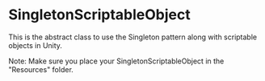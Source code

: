 # SingletonScriptableObject

This is the abstract class to use the Singleton pattern along with scriptable objects in Unity.

Note: Make sure you place your SingletonScriptableObject in the "Resources" folder.
